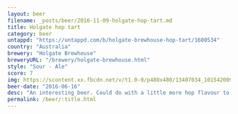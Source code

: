```yaml
---
layout: beer
filename: _posts/beer/2016-11-09-holgate-hop-tart.md
title: Holgate hop tart
category: beer
untappd: "https://untappd.com/b/holgate-brewhouse-hop-tart/1600534"
country: "Australia"
brewery: "Holgate Brewhouse"
breweryURL: "/brewery/holgate-brewhouse.html"
style: "Sour - Ale"
score: 7
img: https://scontent.xx.fbcdn.net/v/t1.0-0/p480x480/13407034_10154200938858745_1959407752907879656_n.jpg?_nc_cat=0&oh=fdf7af92a09ac28d980a42626af83710&oe=5BC2710C
beer-date: "2016-06-16"
desc: "An interesting beer. Could do with a little more hop flavour to go with the sourness but refreshing as it is"
permalink: /beer/:title.html
---
```

